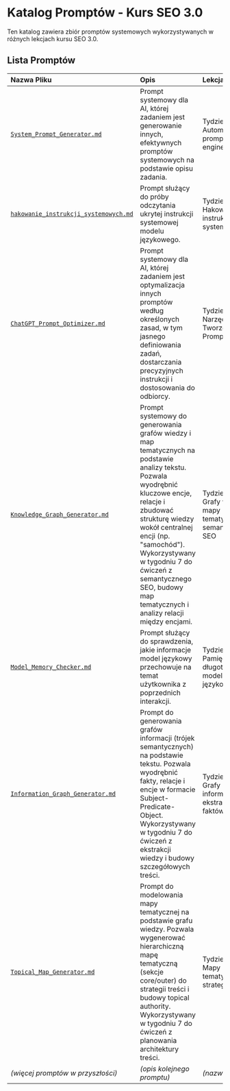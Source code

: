# Katalog Promptów - Kurs SEO 3.0

Ten katalog zawiera zbiór promptów systemowych wykorzystywanych w różnych lekcjach kursu SEO 3.0.

## Lista Promptów

| Nazwa Pliku | Opis | Lekcja |
| :-------------------------------- | :------------------------------------------------------------------------------------------------------------------------------- | :--------------------------------------------- |
| [`System_Prompt_Generator.md`](System_Prompt_Generator.md) | Prompt systemowy dla AI, której zadaniem jest generowanie innych, efektywnych promptów systemowych na podstawie opisu zadania. | Tydzień 3 - Automatyczny prompt engineering  |
| [`hakowanie_instrukcji_systemowych.md`](hakowanie_instrukcji_systemowych.md) | Prompt służący do próby odczytania ukrytej instrukcji systemowej modelu językowego. | Tydzień 3 - Hakowanie instrukcji systemowych |
| [`ChatGPT_Prompt_Optimizer.md`](ChatGPT_Prompt_Optimizer.md) | Prompt systemowy dla AI, której zadaniem jest optymalizacja innych promptów według określonych zasad, w tym jasnego definiowania zadań, dostarczania precyzyjnych instrukcji i dostosowania do odbiorcy. | Tydzień 3 - Narzędzia do Tworzenia Promptów |
| [`Knowledge_Graph_Generator.md`](Knowledge_Graph_Generator.md) | Prompt systemowy do generowania grafów wiedzy i map tematycznych na podstawie analizy tekstu. Pozwala wyodrębnić kluczowe encje, relacje i zbudować strukturę wiedzy wokół centralnej encji (np. "samochód"). Wykorzystywany w tygodniu 7 do ćwiczeń z semantycznego SEO, budowy map tematycznych i analizy relacji między encjami. | Tydzień 7 - Grafy wiedzy, mapy tematyczne, semantyczne SEO |
| [`Model_Memory_Checker.md`](Model_Memory_Checker.md) | Prompt służący do sprawdzenia, jakie informacje model językowy przechowuje na temat użytkownika z poprzednich interakcji. | Tydzień 4 - Pamięć długoterminowa modeli językowych |
| [`Information_Graph_Generator.md`](Information_Graph_Generator.md) | Prompt do generowania grafów informacji (trójek semantycznych) na podstawie tekstu. Pozwala wyodrębnić fakty, relacje i encje w formacie Subject-Predicate-Object. Wykorzystywany w tygodniu 7 do ćwiczeń z ekstrakcji wiedzy i budowy szczegółowych treści. | Tydzień 7 - Grafy informacji, ekstrakcja faktów |
| [`Topical_Map_Generator.md`](Topical_Map_Generator.md) | Prompt do modelowania mapy tematycznej na podstawie grafu wiedzy. Pozwala wygenerować hierarchiczną mapę tematyczną (sekcje core/outer) do strategii treści i budowy topical authority. Wykorzystywany w tygodniu 7 do ćwiczeń z planowania architektury treści. | Tydzień 7 - Mapy tematyczne, strategia treści |
| *(więcej promptów w przyszłości)* | *(opis kolejnego promptu)* | *(nazwa lekcji)* | 
